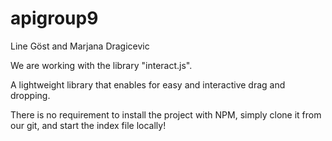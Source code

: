 # apigroup9
Line Göst and Marjana Dragicevic

We are working with the library "interact.js".

A lightweight library that enables for easy and interactive drag and dropping.

There is no requirement to install the project with NPM, simply clone it from our git, and start the index file locally!

